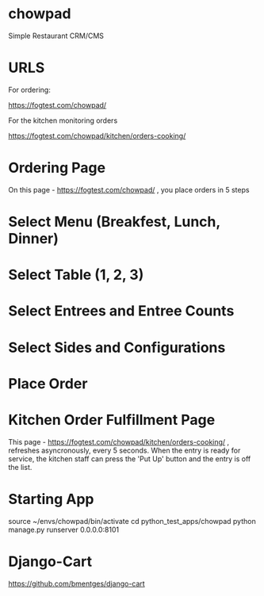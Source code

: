 # chowpad
Simple Restaurant CRM/CMS

URLS
====
For ordering:

https://fogtest.com/chowpad/

For the kitchen monitoring orders

https://fogtest.com/chowpad/kitchen/orders-cooking/

Ordering Page
=============

On this page - https://fogtest.com/chowpad/ , you place orders in 5 steps
# Select Menu (Breakfest, Lunch, Dinner)
# Select Table (1, 2, 3)
# Select Entrees and Entree Counts
# Select Sides and Configurations
# Place Order

Kitchen Order Fulfillment Page
==============================

This page - https://fogtest.com/chowpad/kitchen/orders-cooking/ , refreshes asyncronously, every 5 seconds.
When the entry is ready for service, the kitchen staff can press the 'Put Up' button and the entry is off the list.

Starting App
============
  source ~/envs/chowpad/bin/activate
  cd python_test_apps/chowpad
  python manage.py runserver 0.0.0.0:8101

Django-Cart
===========
  https://github.com/bmentges/django-cart